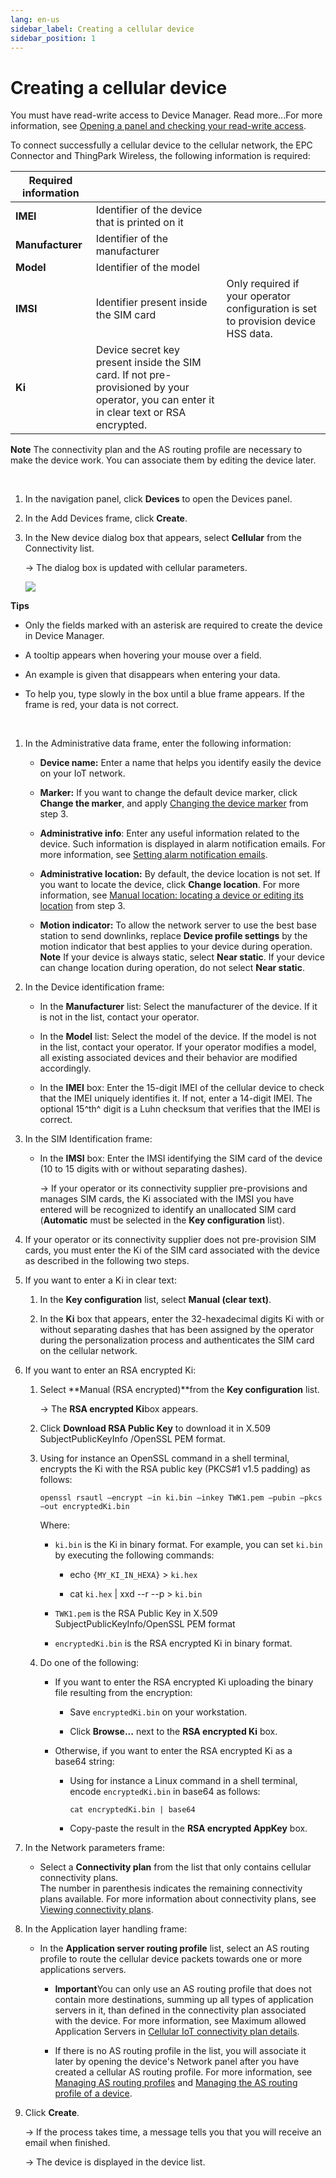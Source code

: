 ```yaml
---
lang: en-us
sidebar_label: Creating a cellular device
sidebar_position: 1
---
```


# Creating a cellular device

You must have read-write access to Device Manager. Read more\...For more
information, see [Opening a panel and checking your read-write
access](../use-interface.md#opening-a-panel-and-checking-your-read-write-access).

To connect successfully a cellular device to the cellular network, the
EPC Connector and ThingPark Wireless, the following information is
required:

| Required information |                                                                                                                                          |                                                                                   |
|----------------------|------------------------------------------------------------------------------------------------------------------------------------------|-----------------------------------------------------------------------------------|
| **IMEI**             | Identifier of the device that is printed on it                                                                                           |                                                                                   |
| **Manufacturer**     | Identifier of the manufacturer                                                                                                           |                                                                                   |
| **Model**            | Identifier of the model                                                                                                                  |                                                                                   |
| **IMSI**             | Identifier present inside the SIM card                                                                                                   | Only required if your operator configuration is set to provision device HSS data. |
| **Ki**               | Device secret key present inside the SIM card. If not pre-provisioned by your operator, you can enter it in clear text or RSA encrypted. |                                                                                   |

**Note** The connectivity plan and the AS routing profile are necessary
to make the device work. You can associate them by editing the device
later.

 

1.  In the navigation panel, click **Devices** to open the Devices
    panel.

2.  In the Add Devices frame, click **Create**.

3.  In the New device dialog box that appears, select **Cellular** from
    the Connectivity list.

    -\> The dialog box is updated with cellular parameters.

    ![](./_images/creating-a-cellular-device.png)

**Tips**

- Only the fields marked with an asterisk are required to create the
  device in Device Manager.

- A tooltip appears when hovering your mouse over a field.

- An example is given that disappears when entering your data.

- To help you, type slowly in the box until a blue frame appears. If the
  frame is red, your data is not correct.

   

1.  In the Administrative data frame, enter the following information:

    - **Device name:** Enter a name that helps you identify easily the
      device on your IoT network.

    - **Marker:** If you want to change the default device marker, click
      **Change the marker**, and apply [Changing the device
      marker](../manage-a-device/locate-device.md#changing-the-device-marker)
      from step 3.

    - **Administrative info**: Enter any useful information related to
      the device. Such information is displayed in alarm notification
      emails. For more information, see [Setting alarm notification
      emails](../device-manager-settings.md#setting-alarm-notification-emails).

    - **Administrative location:** By default, the device location is
      not set. If you want to locate the device, click **Change
      location**. For more information, see [Manual location: locating a
      device or editing its
      location](../manage-a-device/locate-device.md#manual-location-locating-a-device-or-editing-its-location)
      from step 3.

    - **Motion indicator:** To allow the network server to use the best
      base station to send downlinks, replace **Device profile
      settings** by the motion indicator that best applies to your
      device during operation. **Note** If your device is always static,
      select **Near static**. If your device can change location during
      operation, do not select **Near static**.

2.  In the Device identification frame:

    - In the **Manufacturer** list: Select the manufacturer of the
      device. If it is not in the list, contact your operator.

    - In the **Model** list: Select the model of the device. If the
      model is not in the list, contact your operator. If your operator
      modifies a model, all existing associated devices and their
      behavior are modified accordingly.

    - In the **IMEI** box: Enter the 15-digit IMEI of the cellular
      device to check that the IMEI uniquely identifies it. If not,
      enter a 14-digit IMEI. The optional 15^th^ digit is a Luhn
      checksum that verifies that the IMEI is correct.

3.  In the SIM Identification frame:

    - In the **IMSI** box: Enter the IMSI identifying the SIM card of
      the device (10 to 15 digits with or without separating dashes).

      -\> If your operator or its connectivity supplier pre-provisions
      and manages SIM cards, the Ki associated with the IMSI you have
      entered will be recognized to identify an unallocated SIM card
      (**Automatic** must be selected in the **Key configuration**
      list).

4.  If your operator or its connectivity supplier does not pre-provision
    SIM cards, you must enter the Ki of the SIM card associated with the
    device as described in the following two steps.

5.  If you want to enter a Ki in clear text:

    1.  In the **Key configuration** list, select **Manual (clear
        text)**.

    2.  In the **Ki** box that appears, enter the 32-hexadecimal digits
        Ki with or without separating dashes that has been assigned by
        the operator during the personalization process and
        authenticates the SIM card on the cellular network.

6.  If you want to enter an RSA encrypted Ki:

    1.  Select **Manual (RSA encrypted)**from the **Key configuration**
        list.

        -\> The **RSA encrypted Ki**box appears.

    2.  Click **Download RSA Public Key** to download it in X.509
        SubjectPublicKeyInfo /OpenSSL PEM format.

    3.  Using for instance an OpenSSL command in a shell terminal,
        encrypts the Ki with the RSA public key (PKCS#1 v1.5 padding) as
        follows:

        ``` text
        openssl rsautl –encrypt –in ki.bin –inkey TWK1.pem –pubin –pkcs –out encryptedKi.bin
        ```

        Where:

        - `ki.bin` is the Ki in binary format. For example, you can set
          `ki.bin` by executing the following commands:

          - echo `{MY_KI_IN_HEXA}` \> `ki.hex`

          - cat `ki.hex` \| xxd --r --p \> `ki.bin`

        - `TWK1.pem` is the RSA Public Key in X.509
          SubjectPublicKeyInfo/OpenSSL PEM format

        - `encryptedKi.bin` is the RSA encrypted Ki in binary format.

    4.  Do one of the following:

        - If you want to enter the RSA encrypted Ki uploading the binary
          file resulting from the encryption:

          - Save `encryptedKi.bin` on your workstation.

          - Click **Browse...** next to the **RSA encrypted Ki** box.

        - Otherwise, if you want to enter the RSA encrypted Ki as a
          base64 string:

          - Using for instance a Linux command in a shell terminal,
            encode `encryptedKi.bin` in base64 as follows:

            ``` text
            cat encryptedKi.bin | base64
            ```

          - Copy-paste the result in the **RSA encrypted AppKey** box.

7.  In the Network parameters frame:

    - Select a **Connectivity plan** from the list that only contains
      cellular connectivity plans.  
      The number in parenthesis indicates the remaining connectivity
      plans available. For more information about connectivity plans,
      see [Viewing connectivity plans](../view-connectivity-plans.md).

8.  In the Application layer handling frame:

    - In the **Application server routing profile** list, select an AS
      routing profile to route the cellular device packets towards one
      or more applications servers.

      - **Important**You can only use an AS routing profile that does
        not contain more destinations, summing up all types of
        application servers in it, than defined in the connectivity plan
        associated with the device. For more information, see Maximum allowed Application Servers in
        [Cellular IoT connectivity plan
        details](../reference-information.md#cellular-iot-connectivity-plan-details).

      - If there is no AS routing profile in the list, you will
        associate it later by opening the device's Network panel after
        you have created a cellular AS routing profile. For more
        information, see [Managing AS routing
        profiles](../manage-as-routing-profiles/index.md) and [Managing
        the AS routing profile of a
        device](../manage-device-network/manage-as-routing-profile-device.md).

9.  Click **Create**.

    -\> If the process takes time, a message tells you that you will
    receive an email when finished.

    -\> The device is displayed in the device list.
